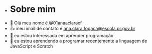 - # Sobre mim
- 👋 Olá meu nome é @01anaaclaraxf
- 👍 meu imail de contato é ana.clara.fogaca@escola.pr.gov.br
- 👀 eu estou interessada em aprender programação
- 🌱 eu estou aprendendo a programar recentemente a linguagem de JavaScript e Scratch

